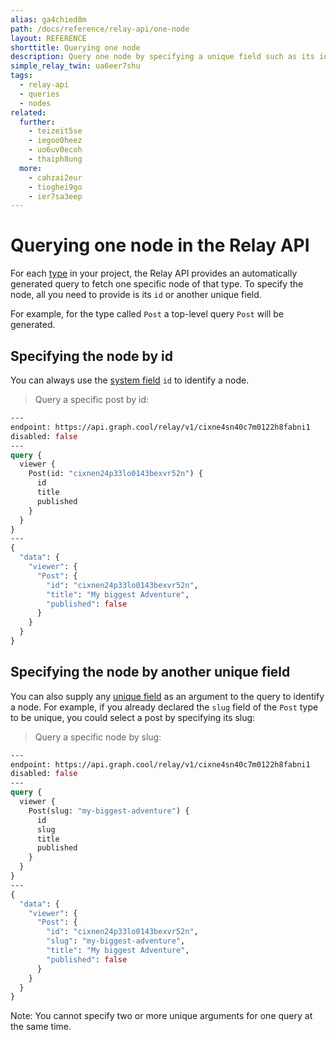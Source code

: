 ```yaml
---
alias: ga4chied8m
path: /docs/reference/relay-api/one-node
layout: REFERENCE
shorttitle: Querying one node
description: Query one node by specifying a unique field such as its id.
simple_relay_twin: ua6eer7shu
tags:
  - relay-api
  - queries
  - nodes
related:
  further:
    - teizeit5se
    - iegoo0heez
    - uo6uv0ecoh
    - thaiph8ung
  more:
    - cahzai2eur
    - tioghei9go
    - ier7sa3eep
---
```


# Querying one node in the Relay API

For each [type](!alias-ij2choozae) in your project, the Relay API provides an automatically generated query to fetch one specific node of that type. To specify the node, all you need to provide is its `id` or another unique field.

For example, for the type called `Post` a top-level query `Post` will be generated.

## Specifying the node by id

You can always use the [system field](!alias-uhieg2shio#id-field) `id` to identify a node.

> Query a specific post by id:

```graphql
---
endpoint: https://api.graph.cool/relay/v1/cixne4sn40c7m0122h8fabni1
disabled: false
---
query {
  viewer {
    Post(id: "cixnen24p33lo0143bexvr52n") {
      id
      title
      published
    }
  }
}
---
{
  "data": {
    "viewer": {
      "Post": {
        "id": "cixnen24p33lo0143bexvr52n",
        "title": "My biggest Adventure",
        "published": false
      }
    }
  }
}
```

## Specifying the node by another unique field

You can also supply any [unique field](!alias-teizeit5se#unique) as an argument to the query to identify a node. For example, if you already declared the `slug` field of the `Post` type to be unique, you could select a post by specifying its slug:

> Query a specific node by slug:

```graphql
---
endpoint: https://api.graph.cool/relay/v1/cixne4sn40c7m0122h8fabni1
disabled: false
---
query {
  viewer {
    Post(slug: "my-biggest-adventure") {
      id
      slug
      title
      published
    }
  }
}
---
{
  "data": {
    "viewer": {
      "Post": {
        "id": "cixnen24p33lo0143bexvr52n",
        "slug": "my-biggest-adventure",
        "title": "My biggest Adventure",
        "published": false
      }
    }
  }
}
```

Note: You cannot specify two or more unique arguments for one query at the same time.

